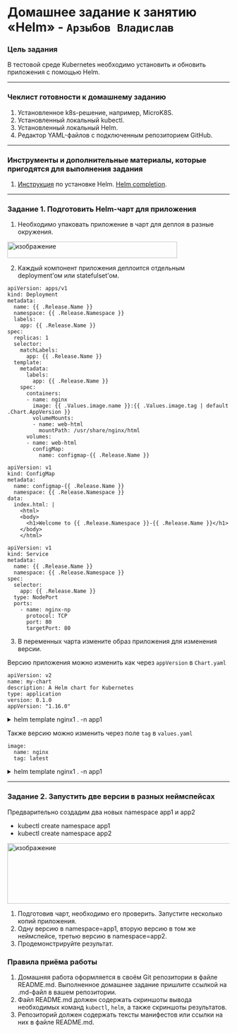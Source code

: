 # Домашнее задание к занятию «Helm» - `Арзыбов Владислав`

### Цель задания

В тестовой среде Kubernetes необходимо установить и обновить приложения с помощью Helm.

------

### Чеклист готовности к домашнему заданию

1. Установленное k8s-решение, например, MicroK8S.
2. Установленный локальный kubectl.
3. Установленный локальный Helm.
4. Редактор YAML-файлов с подключенным репозиторием GitHub.

------

### Инструменты и дополнительные материалы, которые пригодятся для выполнения задания

1. [Инструкция](https://helm.sh/docs/intro/install/) по установке Helm. [Helm completion](https://helm.sh/docs/helm/helm_completion/).

------

### Задание 1. Подготовить Helm-чарт для приложения

1. Необходимо упаковать приложение в чарт для деплоя в разные окружения.

<img width="385" height="37" alt="изображение" src="https://github.com/user-attachments/assets/79ce2feb-033d-4d6e-ad6d-88f07590bf39" />

2. Каждый компонент приложения деплоится отдельным deployment’ом или statefulset’ом.

[]()

```
apiVersion: apps/v1
kind: Deployment
metadata:
  name: {{ .Release.Name }}
  namespace: {{ .Release.Namespace }}
  labels:
    app: {{ .Release.Name }}
spec:
  replicas: 1
  selector:
    matchLabels:
      app: {{ .Release.Name }}
  template:
    metadata:
      labels:
        app: {{ .Release.Name }}
    spec:
      containers:
      - name: nginx
        image: {{ .Values.image.name }}:{{ .Values.image.tag | default .Chart.AppVersion }}
        volumeMounts:
        - name: web-html
          mountPath: /usr/share/nginx/html
      volumes:
      - name: web-html
        configMap:
          name: configmap-{{ .Release.Name }}
```

[]()

```
apiVersion: v1
kind: ConfigMap
metadata:
  name: configmap-{{ .Release.Name }}
  namespace: {{ .Release.Namespace }}
data:
  index.html: |
    <html>
    <body>
      <h1>Welcome to {{ .Release.Namespace }}-{{ .Release.Name }}</h1>
    </body>
    </html>
```

[]()

```
apiVersion: v1
kind: Service
metadata:
  name: {{ .Release.Name }}
  namespace: {{ .Release.Namespace }}
spec:
  selector:
    app: {{ .Release.Name }}
  type: NodePort
  ports:
    - name: nginx-np
      protocol: TCP
      port: 80
      targetPort: 80
```

3. В переменных чарта измените образ приложения для изменения версии.

Версию приложения можно изменить как через ```appVersion``` в ```Chart.yaml```

[]()

```
apiVersion: v2
name: my-chart
description: A Helm chart for Kubernetes
type: application
version: 0.1.0
appVersion: "1.16.0"
```

<details>
  <summary>helm template nginx1 . -n app1</summary>


  ```bash
---
# Source: my-chart/templates/configmap.yaml
apiVersion: v1
kind: ConfigMap
metadata:
  name: configmap-nginx1
  namespace: app1
data:
  index.html: |
    <html>
    <body>
      <h1>Welcome to app1-nginx1</h1>
    </body>
    </html>
---
# Source: my-chart/templates/service.yaml
apiVersion: v1
kind: Service
metadata:
  name: nginx1
  namespace: app1
spec:
  selector:
    app: nginx1
  type: NodePort
  ports:
    - name: nginx-np
      protocol: TCP
      port: 80
      targetPort: 80
---
# Source: my-chart/templates/deployment.yaml
apiVersion: apps/v1
kind: Deployment
metadata:
  name: nginx1
  namespace: app1
  labels:
    app: nginx1
spec:
  replicas: 1
  selector:
    matchLabels:
      app: nginx1
  template:
    metadata:
      labels:
        app: nginx1
    spec:
      containers:
      - name: nginx
        image: nginx:1.16.0
        volumeMounts:
        - name: web-html
          mountPath: /usr/share/nginx/html
      volumes:
      - name: web-html
        configMap:
          name: configmap-nginx1
```  

</details>

Также версию можно изменить через поле ```tag``` в ```values.yaml```

[]()

```
image:
  name: nginx
  tag: latest
```

<details>
  <summary>helm template nginx1 . -n app1</summary>


  ```bash
---
# Source: my-chart/templates/configmap.yaml
apiVersion: v1
kind: ConfigMap
metadata:
  name: configmap-nginx1
  namespace: app1
data:
  index.html: |
    <html>
    <body>
      <h1>Welcome to app1-nginx1</h1>
    </body>
    </html>
---
# Source: my-chart/templates/service.yaml
apiVersion: v1
kind: Service
metadata:
  name: nginx1
  namespace: app1
spec:
  selector:
    app: nginx1
  type: NodePort
  ports:
    - name: nginx-np
      protocol: TCP
      port: 80
      targetPort: 80
---
# Source: my-chart/templates/deployment.yaml
apiVersion: apps/v1
kind: Deployment
metadata:
  name: nginx1
  namespace: app1
  labels:
    app: nginx1
spec:
  replicas: 1
  selector:
    matchLabels:
      app: nginx1
  template:
    metadata:
      labels:
        app: nginx1
    spec:
      containers:
      - name: nginx
        image: nginx:latest
        volumeMounts:
        - name: web-html
          mountPath: /usr/share/nginx/html
      volumes:
      - name: web-html
        configMap:
          name: configmap-nginx1
```  

</details>

------
### Задание 2. Запустить две версии в разных неймспейсах

Предварительно создадим два новых namespace app1 и app2
- kubectl create namespace app1
- kubectl create namespace app2

<img width="524" height="137" alt="изображение" src="https://github.com/user-attachments/assets/06ed3771-a001-4730-b250-d53a7a8739e9" />

1. Подготовив чарт, необходимо его проверить. Запуститe несколько копий приложения.
2. Одну версию в namespace=app1, вторую версию в том же неймспейсе, третью версию в namespace=app2.
3. Продемонстрируйте результат.

### Правила приёма работы

1. Домашняя работа оформляется в своём Git репозитории в файле README.md. Выполненное домашнее задание пришлите ссылкой на .md-файл в вашем репозитории.
2. Файл README.md должен содержать скриншоты вывода необходимых команд `kubectl`, `helm`, а также скриншоты результатов.
3. Репозиторий должен содержать тексты манифестов или ссылки на них в файле README.md.

